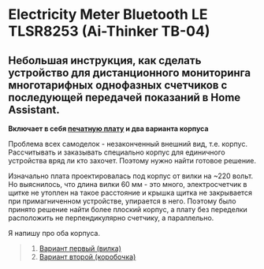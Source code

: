 # Electricity Meter Bluetooth LE TLSR8253 (Ai-Thinker TB-04)

## Небольшая инструкция, как сделать устройство для дистанционного мониторинга многотарифных однофазных счетчиков с последующей передачей показаний в Home Assistant.

**Включает в себя [печатную плату](https://oshwlab.com/slacky/electricity_meter) и два варианта корпуса**

Проблема всех самоделок - незаконченный внешний вид, т.е. корпус. Рассчитывать и заказывать специально корпус для единичного устройства вряд ли кто захочет. Поэтому нужно найти готовое решение.

Изначально плата проектировалась под корпус от вилки на ~220 вольт. Но выяснилось, что длина вилки 60 мм - это много, электросчетчик в щитке не утоплен на такое расстояние и крышка щитка не закрывается при примагниченном устройстве, упирается в него. Поэтому было принято решение найти более плоский корпус, а плату без переделки расположить не перпендикулярно счетчику, а параллельно.

Я напишу про оба корпуса.

> 1. [Вариант первый (вилка)](https://github.com/slacky1965/electricity_meter_ble/tree/main/doc/device/version_1#readme)
> 2. [Вариант второй (коробочка)](https://github.com/slacky1965/electricity_meter_ble/tree/main/doc/device/version_2#readme)

